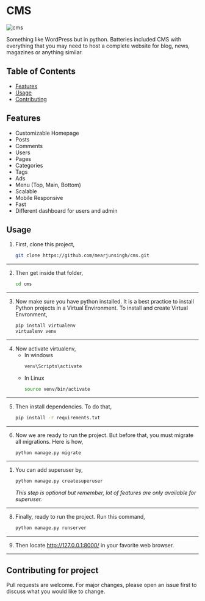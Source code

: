 # CMS
![cms](https://arjunsingh.com.np/images/portfolio/cms.png)

Something like WordPress but in python. Batteries included CMS with everything that you may need to host a complete website for blog, news, magazines or anything similar.

## Table of Contents
- [Features](#features)
- [Usage](#usage)
- [Contributing](#contributing)

## Features
* Customizable Homepage
* Posts
* Comments
* Users
* Pages
* Categories
* Tags 
* Ads
* Menu (Top, Main, Bottom)
* Scalable
* Mobile Responsive
* Fast
* Different dashboard for users and admin

## Usage
1. First, clone this project,
    ```sh
    git clone https://github.com/mearjunsingh/cms.git
    ```
---
2. Then get inside that folder,
    ```sh
    cd cms
    ```
---
3. Now make sure you have python installed. It is a best practice to install Python projects in a Virtual Environment. To install and create Virtual Envronment,
    ```sh
    pip install virtualenv
    virtualenv venv
    ```
---
4. Now activate virtualenv,
   - In windows
       ```bat
       venv\Scripts\activate
       ```
   - In Linux
        ```sh
        source venv/bin/activate
        ```
---
5. Then install dependencies. To do that,
    ```sh
    pip install -r requirements.txt
    ```
---
6. Now we are ready to run the project. But before that, you must migrate all migrations. Here is how,
    ```sh
    python manage.py migrate
    ```
---
1. You can add superuser by,
    ```sh
    python manage.py createsuperuser
    ```
    *This step is optional but remember, lot of features are only available for superuser.*
---
8. Finally, ready to run the project. Run this command,
    ```sh
    python manage.py runserver
    ```
---
9. Then locate http://127.0.0.1:8000/ in your favorite web browser.
---

## Contributing for project
Pull requests are welcome. For major changes, please open an issue first to discuss what you would like to change.
